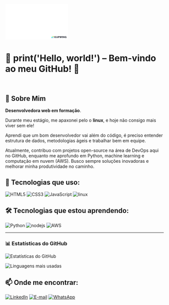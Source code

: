 <img src="https://github.com/deborasouza01/deborasouza01/raw/b94e142719ec05649b0f9f656ba8b2a6c570d749/gif.animado.gif" alt="Efeito de animação" style="width: 200px;"/>







# 🚀 print('Hello, world!') – Bem-vindo ao meu GitHub! 👋
<br>

## 🌟 Sobre Mim
<p><strong>Desenvolvedora web em formação</strong>.</p>

<p>Durante meu estágio, me apaxonei pelo o <strong>linux</strong>, e hoje não consigo mais viver sem ele!</p>

<p>Aprendi que um bom desenvolvedor vai além do código, é preciso entender estrutura de dados, metodologias ágeis e trabalhar bem em equipe.</p>

<p>Atualmente, contribuo com projetos open-source na área de DevOps aqui no GitHub, enquanto me aprofundo em Python, machine learning e computação em nuvem (AWS). Busco sempre soluções inovadoras e melhorar minha produtividade no caminho.</p>

 ## 🚀 Tecnologias que uso:

<div>
  <img src="https://img.icons8.com/color/96/000000/html-5.png" alt="HTML5"/>
  <img src="https://img.icons8.com/color/96/000000/css3.png" alt="CSS3"/>
  <img src="https://img.icons8.com/color/96/000000/javascript.png" alt="JavaScript"/>
  <img src="https://img.icons8.com/color/96/000000/linux.png" alt="linux"/>
</div>

## 🛠 Tecnologias que estou aprendendo:
<div>
  <img src="https://img.icons8.com/color/96/000000/python.png" alt="Python"/>
  <img src="https://img.icons8.com/color/96/000000/nodejs.png" alt="nodejs"/>
  <img src="https://img.icons8.com/color/96/000000/amazon-web-services.png" alt="AWS"/>
</div>

---

### 📊 Estatísticas do GitHub  


![Estatísticas do GitHub](https://github-readme-stats.vercel.app/api?username=deborasouza01&show_icons=true&theme=dark)  

![Linguagens mais usadas](https://github-readme-stats.vercel.app/api/top-langs/?username=deborasouza01&layout=compact&theme=dark)


## 📫 Onde me encontrar:


[![LinkedIn](https://img.shields.io/badge/LinkedIn-%230A66C2?style=for-the-badge&logo=linkedin&logoColor=white)](https://www.linkedin.com/in/deboravitoriodev)
[![E-mail](https://img.shields.io/badge/E--mail-%23D14836?style=for-the-badge&logo=gmail&logoColor=white)](mailto:debora.vitorio.dev@gmail.com)
[![WhatsApp](https://img.shields.io/badge/WhatsApp-%2325D366?style=for-the-badge&logo=whatsapp&logoColor=white)](https://wa.me/55992126111)


